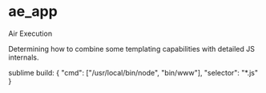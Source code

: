 # ae_app
Air Execution

Determining how to combine some templating capabilities with detailed JS internals.

sublime build:
{
  "cmd": ["/usr/local/bin/node", "bin/www"],
  "selector": "*.js"
}
